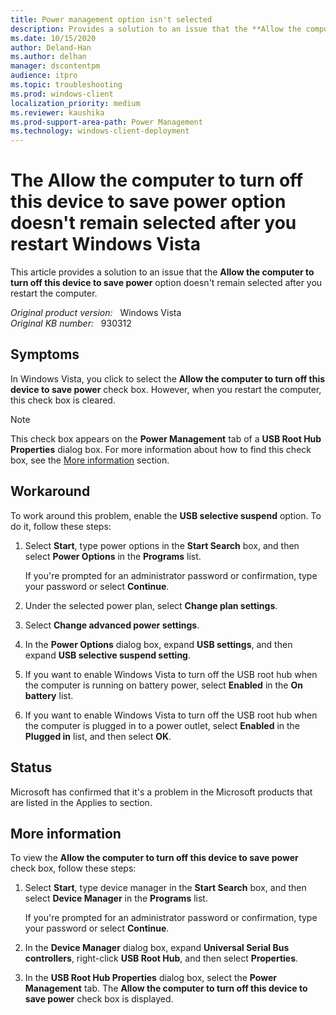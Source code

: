 ```yaml
---
title: Power management option isn't selected
description: Provides a solution to an issue that the **Allow the computer to turn off this device to save power** option doesn't remain selected after you restart the computer.
ms.date: 10/15/2020
author: Deland-Han 
ms.author: delhan
manager: dscontentpm
audience: itpro
ms.topic: troubleshooting
ms.prod: windows-client
localization_priority: medium
ms.reviewer: kaushika
ms.prod-support-area-path: Power Management
ms.technology: windows-client-deployment
---
```

# The Allow the computer to turn off this device to save power option doesn't remain selected after you restart Windows Vista

This article provides a solution to an issue that the **Allow the computer to turn off this device to save power** option doesn't remain selected after you restart the computer.

_Original product version:_ &nbsp; Windows Vista  
_Original KB number:_ &nbsp; 930312

## Symptoms

In Windows Vista, you click to select the **Allow the computer to turn off this device to save power** check box. However, when you restart the computer, this check box is cleared.

> [!NOTE]
> This check box appears on the **Power Management** tab of a **USB Root Hub Properties** dialog box. For more information about how to find this check box, see the [More information](#more-information) section.

## Workaround

To work around this problem, enable the **USB selective suspend** option. To do it, follow these steps:

1. Select **Start**, type power options in the **Start Search** box, and then select **Power Options** in the **Programs** list.

    If you're prompted for an administrator password or confirmation, type your password or select **Continue**.
1. Under the selected power plan, select **Change plan settings**.
1. Select **Change advanced power settings**.
1. In the **Power Options** dialog box, expand **USB settings**, and then expand **USB selective suspend setting**.
1. If you want to enable Windows Vista to turn off the USB root hub when the computer is running on battery power, select **Enabled** in the **On battery** list.
1. If you want to enable Windows Vista to turn off the USB root hub when the computer is plugged in to a power outlet, select **Enabled** in the **Plugged in** list, and then select **OK**.

## Status

Microsoft has confirmed that it's a problem in the Microsoft products that are listed in the Applies to section.

## More information

To view the **Allow the computer to turn off this device to save power** check box, follow these steps:

1. Select **Start**, type device manager in the **Start Search** box, and then select **Device Manager** in the **Programs** list.

    If you're prompted for an administrator password or confirmation, type your password or select **Continue**.
2. In the **Device Manager** dialog box, expand **Universal Serial Bus controllers**, right-click **USB Root Hub**, and then select **Properties**.
3. In the **USB Root Hub Properties** dialog box, select the **Power Management** tab. The **Allow the computer to turn off this device to save power** check box is displayed.
